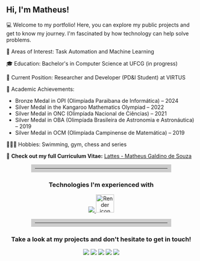 ## Hi, I'm Matheus!

💻 Welcome to my portfolio! Here, you can explore my public projects and get to know my journey. I'm fascinated by how technology can help solve problems.

📜 Areas of Interest: Task Automation and Machine Learning

🎓 Education: Bachelor's in Computer Science at UFCG (in progress)

🧠 Current Position: Researcher and Developer (PD&I Student) at VIRTUS

🏅 Academic Achievements:

- Bronze Medal in OPI (Olimpíada Paraibana de Informática) – 2024
- Silver Medal in the Kangaroo Mathematics Olympiad – 2022
- Silver Medal in ONC (Olimpíada Nacional de Ciências) – 2021
- Silver Medal in OBA (Olimpíada Brasileira de Astronomia e Astronáutica) – 2019
- Silver Medal in OCM (Olimpíada Campinense de Matemática) – 2019

🏊🏼‍♂️ Hobbies: Swimming, gym, chess and series

🚀 **Check out my full Curriculum Vitae:**
[Lattes - Matheus Galdino de Souza](http://lattes.cnpq.br/7111903964018538)

<hr style="border: 10px solid #ccc; width: 70%; margin: 10px auto;">

<div align="center"> 
  <h3 align="center">Technologies I'm experienced with</h3>
   
  <p align="center">
    <a href="https://skillicons.dev">
      <img src="https://skillicons.dev/icons?i=python,java,clojure,haskell,mysql,postgres,git"/>
      <img height="48" width="48" alt="Render icon" src="https://avatars.githubusercontent.com/u/36424661?s=200&v=4" />
    </a>
  </p>
</div>

<hr style="border: 10px solid #ccc; width: 70%; margin: 10px auto;">

<div align="center"> 
  <h3 align="center">Take a look at my projects and don't hesitate to get in touch!</h3>
  <a target="_blank" href="mailto:matheus.galdino.souza@ccc.ufcg.edu.br"><img src="https://img.shields.io/badge/Gmail-D14836?style=for-the-badge&logo=gmail&logoColor=white"></img></a>
  <a target="_blank" href="https://www.linkedin.com/in/math-galdino"><img src="https://img.shields.io/badge/LinkedIn-0077B5?style=for-the-badge&logo=linkedin&logoColor=white"></img></a>
  <a target="_blank" href="https://wa.me/5583991623789"><img src="https://img.shields.io/badge/WhatsApp-25D366?style=for-the-badge&logo=whatsapp&logoColor=white"></img></a>
  <a target="_blank" href="https://discord.com/users/matheus.galdino"><img src="https://img.shields.io/badge/Discord-7289DA?style=for-the-badge&logo=discord&logoColor=white"></img></a>
  <a target="_blank" href="https://www.instagram.com/matheus.galdinoo/"><img src="https://img.shields.io/badge/Instagram-E4405F?style=for-the-badge&logo=instagram&logoColor=white"></img></a>
</div>

